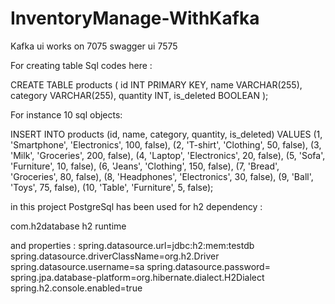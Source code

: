 # InventoryManage-WithKafka

Kafka ui works on 7075 swagger ui 7575

For creating table Sql codes here : 

CREATE TABLE products (
    id INT PRIMARY KEY,
    name VARCHAR(255),
    category VARCHAR(255),
    quantity INT,
    is_deleted BOOLEAN
);

For instance 10 sql objects: 

INSERT INTO products (id, name, category, quantity, is_deleted) VALUES
(1, 'Smartphone', 'Electronics', 100, false),
(2, 'T-shirt', 'Clothing', 50, false),
(3, 'Milk', 'Groceries', 200, false),
(4, 'Laptop', 'Electronics', 20, false),
(5, 'Sofa', 'Furniture', 10, false),
(6, 'Jeans', 'Clothing', 150, false),
(7, 'Bread', 'Groceries', 80, false),
(8, 'Headphones', 'Electronics', 30, false),
(9, 'Ball', 'Toys', 75, false),
(10, 'Table', 'Furniture', 5, false);

in this project PostgreSql has been used for h2 dependency : 

<dependency>
    <groupId>com.h2database</groupId>
    <artifactId>h2</artifactId>
    <scope>runtime</scope>
</dependency>

and properties :
spring.datasource.url=jdbc:h2:mem:testdb
spring.datasource.driverClassName=org.h2.Driver
spring.datasource.username=sa
spring.datasource.password=
spring.jpa.database-platform=org.hibernate.dialect.H2Dialect
spring.h2.console.enabled=true



